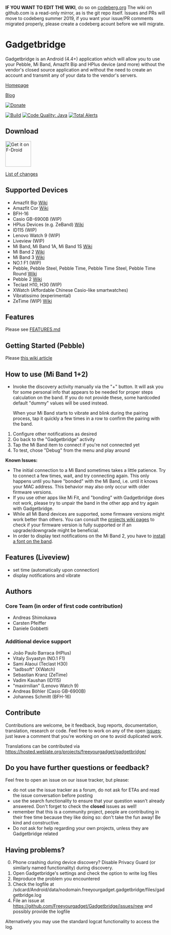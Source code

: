 **IF YOU WANT TO EDIT THE WIKI**, do so on [codeberg.org](https://codeberg.org/Freeyourgadget/Gadgetbridge/wiki)
The wiki on github.com is a read-only mirror, as is the git repo itself. Issues and PRs will move to codeberg summer 2019, if you want your issue/PR comments migrated properly, please create a codeberg acount before we will migrate.

Gadgetbridge
============

Gadgetbridge is an Android (4.4+) application which will allow you to use your
Pebble, Mi Band, Amazfit Bip and HPlus device (and more) without the vendor's closed source application
and without the need to create an account and transmit any of your data to the
vendor's servers.


[Homepage](https://gadgetbridge.org)

[Blog](https://blog.freeyourgadget.org)

[![Donate](https://liberapay.com/assets/widgets/donate.svg)](https://liberapay.com/Gadgetbridge/donate)


[![Build](https://travis-ci.org/Freeyourgadget/Gadgetbridge.svg?branch=master)](https://travis-ci.org/Freeyourgadget/Gadgetbridge)
[![Code Quality: Java](https://img.shields.io/lgtm/grade/java/g/Freeyourgadget/Gadgetbridge.svg?logo=lgtm&logoWidth=18)](https://lgtm.com/projects/g/Freeyourgadget/Gadgetbridge/context:java)
[![Total Alerts](https://img.shields.io/lgtm/alerts/g/Freeyourgadget/Gadgetbridge.svg?logo=lgtm&logoWidth=18)](https://lgtm.com/projects/g/Freeyourgadget/Gadgetbridge/alerts)

## Download

[<img src="https://f-droid.org/badge/get-it-on.png" alt="Get it on F-Droid" height="80">](https://f-droid.org/app/nodomain.freeyourgadget.gadgetbridge)

[List of changes](https://codeberg.org/Freeyourgadget/Gadgetbridge/src/master/CHANGELOG.md)

## Supported Devices
* Amazfit Bip [Wiki](https://codeberg.org/Freeyourgadget/Gadgetbridge/wiki/Amazfit-Bip)
* Amazfit Cor [Wiki](https://codeberg.org/Freeyourgadget/Gadgetbridge/wiki/Amazfit-Cor)
* BFH-16
* Casio GB-6900B (WIP)
* HPlus Devices (e.g. ZeBand) [Wiki](https://codeberg.org/Freeyourgadget/Gadgetbridge/wiki/HPlus)
* ID115 (WIP)
* Lenovo Watch 9 (WIP)
* Liveview (WIP)
* Mi Band, Mi Band 1A, Mi Band 1S [Wiki](https://codeberg.org/Freeyourgadget/Gadgetbridge/wiki/Mi-Band)
* Mi Band 2 [Wiki](https://codeberg.org/Freeyourgadget/Gadgetbridge/wiki/Mi-Band-2)
* Mi Band 3 [Wiki](https://codeberg.org/Freeyourgadget/Gadgetbridge/wiki/Mi-Band-3)
* NO.1 F1 (WIP)
* Pebble, Pebble Steel, Pebble Time, Pebble Time Steel, Pebble Time Round [Wiki](https://codeberg.org/Freeyourgadget/Gadgetbridge/wiki/Pebble)
* Pebble 2 [Wiki](https://codeberg.org/Freeyourgadget/Gadgetbridge/wiki/Pebble)
* Teclast H10, H30 (WIP)
* XWatch (Affordable Chinese Casio-like smartwatches)
* Vibratissimo (experimental)
* ZeTime (WIP) [Wiki](https://codeberg.org/Freeyourgadget/Gadgetbridge/wiki/MyKronoz-ZeTime)


## Features

Please see [FEATURES.md](https://codeberg.org/Freeyourgadget/Gadgetbridge/src/master/FEATURES.md)

## Getting Started (Pebble)

Please [this wiki article](https://codeberg.org/Freeyourgadget/Gadgetbridge/wiki/Pebble-Getting-Started) 

## How to use (Mi Band 1+2)

* Invoke the discovery activity  manually via the "+" button. It will ask you for some personal info that appears
  to be needed for proper steps calculation on the band. If you do not provide these,
  some hardcoded default "dummy" values will be used instead. 

  When your Mi Band starts to vibrate and blink during the pairing process,
  tap it quickly a few times in a row to confirm the pairing with the band.

1. Configure other notifications as desired
2. Go back to the "Gadgetbridge" activity
3. Tap the Mi Band item to connect if you're not connected yet
4. To test, chose "Debug" from the menu and play around

**Known Issues:**

* The initial connection to a Mi Band sometimes takes a little patience. Try to connect a few times, wait, 
  and try connecting again. This only happens until you have "bonded" with the Mi Band, i.e. until it 
  knows your MAC address. This behavior may also only occur with older firmware versions.
* If you use other apps like Mi Fit, and "bonding" with Gadgetbridge does not work, please
  try to unpair the band in the other app and try again with Gadgetbridge.
* While all Mi Band devices are supported, some firmware versions might work better than others.
  You can consult the [projects wiki pages](https://codeberg.org/Freeyourgadget/Gadgetbridge/wiki/Mi-Band) 
  to check if your firmware version is fully supported or if an upgrade/downgrade might be beneficial.
* In order to display text notifications on the Mi Band 2, you have to [install a font on the band](https://codeberg.org/Freeyourgadget/Gadgetbridge/wiki/Mi-Band-2).

## Features (Liveview)

* set time (automatically upon connection)
* display notifications and vibrate

## Authors
### Core Team (in order of first code contribution)

* Andreas Shimokawa
* Carsten Pfeiffer
* Daniele Gobbetti

### Additional device support
* João Paulo Barraca (HPlus)
* Vitaly Svyastyn (NO.1 F1)
* Sami Alaoui (Teclast H30)
* "ladbsoft" (XWatch)
* Sebastian Kranz (ZeTime)
* Vadim Kaushan (ID115)
* "maxirnilian" (Lenovo Watch 9)
* Andreas Böhler (Casio GB-6900B)
* Johannes Schmitt (BFH-16)

## Contribute

Contributions are welcome, be it feedback, bug reports, documentation, translation, research or code. Feel free to work
on any of the open [issues](https://github.com/Freeyourgadget/Gadgetbridge/issues?q=is%3Aopen+is%3Aissue);
just leave a comment that you're working on one to avoid duplicated work.

Translations can be contributed via https://hosted.weblate.org/projects/freeyourgadget/gadgetbridge/

## Do you have further questions or feedback?

Feel free to open an issue on our issue tracker, but please:
- do not use the issue tracker as a forum, do not ask for ETAs and read the issue conversation before posting
- use the search functionality to ensure that your question wasn't already answered. Don't forget to check the **closed** issues as well!
- remember that this is a community project, people are contributing in their free time because they like doing so: don't take the fun away! Be kind and constructive.
- Do not ask for help regarding your own projects, unless they are Gadgetbridge related

## Having problems?

0. Phone crashing during device discovery? Disable Privacy Guard (or similarly named functionality) during discovery.
1. Open Gadgetbridge's settings and check the option to write log files
2. Reproduce the problem you encountered
3. Check the logfile at /sdcard/Android/data/nodomain.freeyourgadget.gadgetbridge/files/gadgetbridge.log
4. File an issue at https://github.com/Freeyourgadget/Gadgetbridge/issues/new and possibly provide the logfile

Alternatively you may use the standard logcat functionality to access the log.

